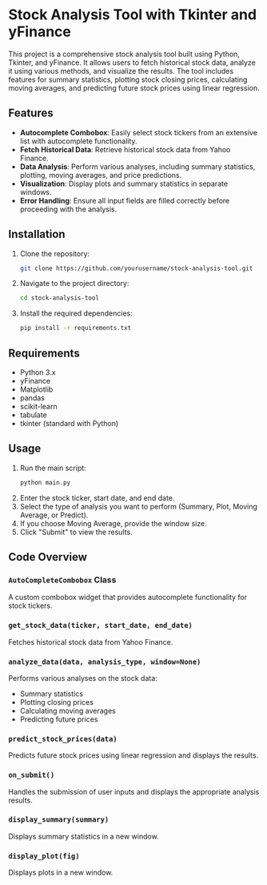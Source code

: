 # Stock Analysis Tool with Tkinter and yFinance

This project is a comprehensive stock analysis tool built using Python, Tkinter, and yFinance. It allows users to fetch historical stock data, analyze it using various methods, and visualize the results. The tool includes features for summary statistics, plotting stock closing prices, calculating moving averages, and predicting future stock prices using linear regression.

## Features

- **Autocomplete Combobox**: Easily select stock tickers from an extensive list with autocomplete functionality.
- **Fetch Historical Data**: Retrieve historical stock data from Yahoo Finance.
- **Data Analysis**: Perform various analyses, including summary statistics, plotting, moving averages, and price predictions.
- **Visualization**: Display plots and summary statistics in separate windows.
- **Error Handling**: Ensure all input fields are filled correctly before proceeding with the analysis.

## Installation

1. Clone the repository:
    ```bash
    git clone https://github.com/yourusername/stock-analysis-tool.git
    ```
2. Navigate to the project directory:
    ```bash
    cd stock-analysis-tool
    ```
3. Install the required dependencies:
    ```bash
    pip install -r requirements.txt
    ```

## Requirements

- Python 3.x
- yFinance
- Matplotlib
- pandas
- scikit-learn
- tabulate
- tkinter (standard with Python)

## Usage

1. Run the main script:
    ```bash
    python main.py
    ```
2. Enter the stock ticker, start date, and end date.
3. Select the type of analysis you want to perform (Summary, Plot, Moving Average, or Predict).
4. If you choose Moving Average, provide the window size.
5. Click "Submit" to view the results.

## Code Overview

### `AutoCompleteCombobox` Class

A custom combobox widget that provides autocomplete functionality for stock tickers.

### `get_stock_data(ticker, start_date, end_date)`

Fetches historical stock data from Yahoo Finance.

### `analyze_data(data, analysis_type, window=None)`

Performs various analyses on the stock data:
- Summary statistics
- Plotting closing prices
- Calculating moving averages
- Predicting future prices

### `predict_stock_prices(data)`

Predicts future stock prices using linear regression and displays the results.

### `on_submit()`

Handles the submission of user inputs and displays the appropriate analysis results.

### `display_summary(summary)`

Displays summary statistics in a new window.

### `display_plot(fig)`

Displays plots in a new window.

